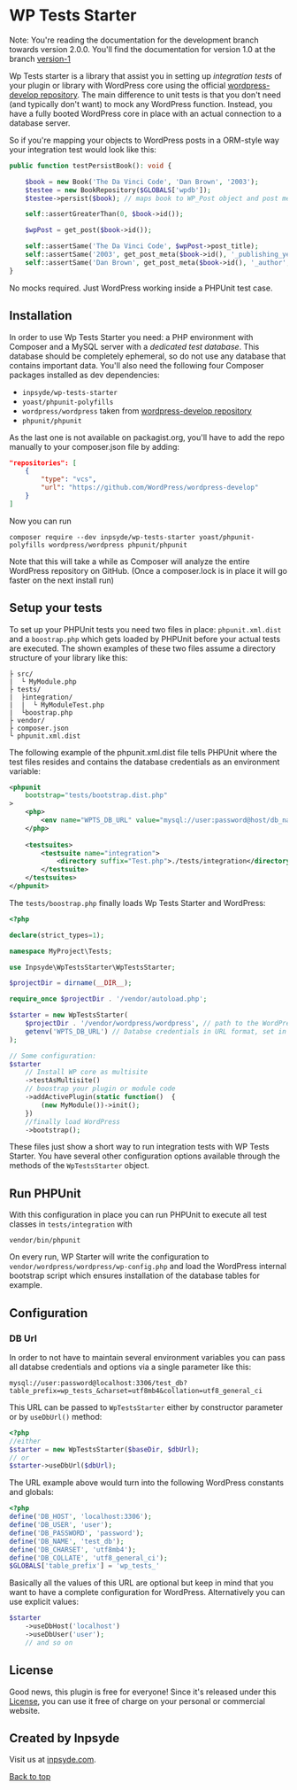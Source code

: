 # WP Tests Starter
Note: You're reading the documentation for the development branch towards version 2.0.0. You'll find the documentation
for version 1.0 at the branch [version-1](https://github.com/inpsyde/WP-Tests-Starter/tree/version-1)

Wp Tests starter is a library that assist you in setting up _integration tests_ of your plugin or library with WordPress
 core using the official [wordpress-develop repository](https://github.com/inpsyde/wordpress-dev). The main difference to
 unit tests is that you don't need (and typically don't want) to mock any WordPress function. Instead, you have a fully
 booted WordPress core in place with an actual connection to a database server.

So if you're mapping your objects to WordPress posts in a ORM-style way your integration test would look like this:

```php
public function testPersistBook(): void {

    $book = new Book('The Da Vinci Code', 'Dan Brown', '2003');
    $testee = new BookRepository($GLOBALS['wpdb']);
    $testee->persist($book); // maps book to WP_Post object and post meta

    self::assertGreaterThan(0, $book->id());

    $wpPost = get_post($book->id());

    self::assertSame('The Da Vinci Code', $wpPost->post_title);
    self::assertSame('2003', get_post_meta($book->id(), '_publishing_year', true));
    self::assertSame('Dan Brown', get_post_meta($book->id(), '_author', true));
}
```

No mocks required. Just WordPress working inside a PHPUnit test case.

## Installation

In order to use Wp Tests Starter you need: a PHP environment with Composer and a MySQL server with a _dedicated test database_. This database should be completely ephemeral, so do not use any database that contains important data. You'll also need the following four Composer packages installed as dev dependencies:

* `inpsyde/wp-tests-starter`
* `yoast/phpunit-polyfills`
* `wordpress/wordpress` taken from [wordpress-develop repository](https://github.com/inpsyde/wordpress-dev)
* `phpunit/phpunit`

As the last one is not available on packagist.org, you'll have to add the repo manually to your composer.json file by adding:

```json
"repositories": [
    {
        "type": "vcs",
        "url": "https://github.com/WordPress/wordpress-develop"
    }
]
```

Now you can run

    composer require --dev inpsyde/wp-tests-starter yoast/phpunit-polyfills wordpress/wordpress phpunit/phpunit

Note that this will take a while as Composer will analyze the entire WordPress repository on GitHub. (Once a composer.lock is in place it will go faster on the next install run)

## Setup your tests

To set up your PHPUnit tests you need two files in place: `phpunit.xml.dist` and a `boostrap.php` which gets loaded by
PHPUnit before your actual tests are executed. The shown examples of these two files assume a directory structure of your
library like this:

    ├ src/
    |  └ MyModule.php
    ├ tests/
    |  ├integration/
    |  |  └ MyModuleTest.php
    |  └boostrap.php
    ├ vendor/
    ├ composer.json
    └ phpunit.xml.dist

The following example of the phpunit.xml.dist file tells PHPUnit where the test files resides and contains the database
credentials as an environment variable:

```xml
<phpunit
    bootstrap="tests/bootstrap.dist.php"
>
    <php>
        <env name="WPTS_DB_URL" value="mysql://user:password@host/db_name?table_prefix=wp_test_"/>
    </php>
    
    <testsuites>
        <testsuite name="integration">
            <directory suffix="Test.php">./tests/integration</directory>
        </testsuite>
    </testsuites>
</phpunit>
```

The `tests/boostrap.php` finally loads Wp Tests Starter and WordPress:

```php
<?php

declare(strict_types=1);

namespace MyProject\Tests;

use Inpsyde\WpTestsStarter\WpTestsStarter;

$projectDir = dirname(__DIR__);

require_once $projectDir . '/vendor/autoload.php';

$starter = new WpTestsStarter(
    $projectDir . '/vendor/wordpress/wordpress', // path to the WordPress library
    getenv('WPTS_DB_URL') // Databse credentials in URL format, set in phpunit.xml.dist
);

// Some configuration:
$starter
    // Install WP core as multisite
    ->testAsMultisite()
    // boostrap your plugin or module code
    ->addActivePlugin(static function()  {
        (new MyModule())->init();
    })
    //finally load WordPress
    ->bootstrap();
```

These files just show a short way to run integration tests with WP Tests Starter. You have several other configuration
options available through the methods of the `WpTestsStarter` object.

## Run PHPUnit

With this configuration in place you can run PHPUnit to execute all test classes in `tests/integration` with

    vendor/bin/phpunit

On every run, WP Starter will write the configuration to `vendor/wordpress/wordpress/wp-config.php` and load the WordPress
internal bootstrap script which ensures installation of the database tables for example.

## Configuration

### DB Url

In order to not have to maintain several environment variables you can pass all databse credentials and options via a
single parameter like this:

    mysql://user:password@localhost:3306/test_db?table_prefix=wp_tests_&charset=utf8mb4&collation=utf8_general_ci

This URL can be passed to `WpTestsStarter` either by constructor parameter or by `useDbUrl()` method:

```php
<?php
//either
$starter = new WpTestsStarter($baseDir, $dbUrl);
// or
$starter->useDbUrl($dbUrl);
```

The URL example above would turn into the following WordPress constants and globals:

```php
<?php
define('DB_HOST', 'localhost:3306');
define('DB_USER', 'user');
define('DB_PASSWORD', 'password');
define('DB_NAME', 'test_db');
define('DB_CHARSET', 'utf8mb4');
define('DB_COLLATE', 'utf8_general_ci');
$GLOBALS['table_prefix'] = 'wp_tests_'
```

Basically all the values of this URL are optional but keep in mind that you want to have a complete configuration
for WordPress. Alternatively you can use explicit values:

```php
$starter
    ->useDbHost('localhost')
    ->useDbUser('user');
    // and so on
```

## License
Good news, this plugin is free for everyone! Since it's released under this [License](LICENSE), you can use it free of
charge on your personal or commercial website.

## Created by Inpsyde

Visit us at [inpsyde.com](http://inpsyde.com/).

[Back to top](#wp-tests-starter)
